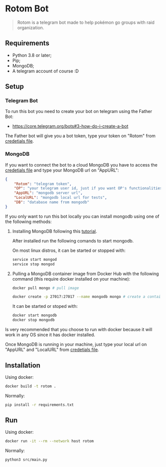 # Rotom Bot
> Rotom is a telegram bot made to help pokémon go groups with raid organization.

## Requirements

- Python 3.8 or later;
- Pip;
- MongoDB;
- A telegram account of course :D

## Setup

### Telegram Bot

To run this bot you need to create your bot on telegram using the Father Bot:

- https://core.telegram.org/bots#3-how-do-i-create-a-bot

The Father bot will give you a bot token, type your token on "Rotom" from [credetials file](creds/tokens.json).


### MongoDB

If you want to connect the bot to a cloud MongoDB you have to access the [credetials file](creds/tokens.json) and type your MongoDB url on "AppURL":

```json
{
	"Rotom": "telegram token",
	"OP": "your telegram user id, just if you want OP's functionalities",
	"AppURL": "mongodb server url",
	"LocalURL": "mongodb local url for tests",
	"DB": "database name from mongodb"
}
```

If you only want to run this bot locally you can install mongodb using one of the following methods:

1. Installing MongoDB following this [tutorial](https://docs.mongodb.com/manual/installation/#mongodb-community-edition-installation-tutorials).

    After installed run the following comands to start mongodb.

    On most linux distros, it can be started or stopped with:

    ```sh
    service start mongod
    service stop mongod
    ```

2. Pulling a MongoDB container image from Docker Hub with the following command (this require docker installed on your machine): 

    ```sh 
    docker pull mongo # pull image

    docker create -p 27017:27017 --name mongodb mongo # create a container as a service on port 27017
    ```

    It can be started or stoped with:

    ```sh
    docker start mongodb
    docker stop mongodb
    ```

Is very recommended that you choose to run with docker because it will work in any OS since it has docker installed.

Once MongoDB is running in your machine, just type your local url on "AppURL" and "LocalURL" from [credetials file](creds/tokens.json).


## Installation

Using docker:

```sh
docker build -t rotom .
```

Normally:

```sh
pip install -r requirements.txt
```

## Run

Using docker:

```sh
docker run -it --rm --network host rotom
```

Normally:

```sh
python3 src/main.py
```